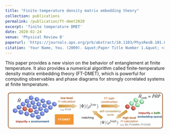 ```yaml
---
title: "Finite-temperature density matrix embedding theory"
collection: publications
permalink: /publication/ft-dmet2020
excerpt: 'finite temperature DMET'
date: 2020-02-24
venue: 'Physical Review B'
paperurl: 'https://journals.aps.org/prb/abstract/10.1103/PhysRevB.101.075131'
citation: 'Your Name, You. (2009). &quot;Paper Title Number 1.&quot; <i>Journal 1</i>. 1(1).'
---
```

This paper provides a new vision on the behavior of entanglement at finite temperature. It also
provides a numerical algorithm called finite-temperature density matrix embedding theory (FT-DMET), which is powerful for computing observables and phase diagrams for strongly correlated systems at finite temperature.

![FT-DMET algorithm](../images/publications/FT-DMET.png "FT-DMET algorithm")
